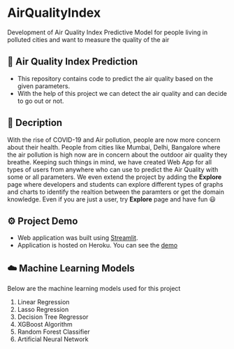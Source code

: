# AirQualityIndex
Development of Air Quality Index Predictive Model for people living in polluted cities and want to measure the quality of the air


## :open_file_folder:  Air Quality Index Prediction
- This repository contains code to predict the air quality based on the given parameters.
- With the help of this project we can detect the air quality and can decide to go out or not.

## :memo: Decription
With the rise of COVID-19 and Air pollution, people are now more concern about their health. People from cities like Mumbai, Delhi, Bangalore where the air pollution is high now are in concern about the outdoor air quality they breathe. Keeping such things in mind, we have created Web App for all types of users from anywhere who can use to predict the Air Quality with some or all parameters. We even extend the project by adding the **Explore** page where developers and students can explore different types of graphs and charts to identify the realtion between the paramters or get the domain knowledge. Even if you are just a user, try **Explore** page and have fun :smiley: 

## :gear: Project Demo
- Web application was built using [Streamlit](https://streamlit.io/).
- Application is hosted on Heroku. You can see the [demo](https://airqualityindexcheckerr.herokuapp.com/)



## :cloud: Machine Learning Models
Below are the machine learning models used for this project
1. Linear Regression
2.  Lasso Regression
3.  Decision Tree Regressor
4.  XGBoost Algorithm
5.  Random Forest Classifier
6.  Artificial Neural Network
